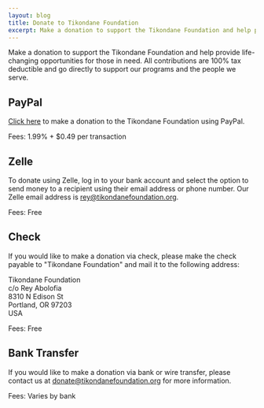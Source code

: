 ```yaml
---
layout: blog
title: Donate to Tikondane Foundation
excerpt: Make a donation to support the Tikondane Foundation and help provide life-changing opportunities for those in need.
---
```


Make a donation to support the Tikondane Foundation and help provide
life-changing opportunities for those in need. All contributions are 100% tax
deductible and go directly to support our programs and the people we serve.

<!--
## DonorSee

You can make a donation to the Tikondane Foundation using DonorSee. Click the
button below to donate now.

[![Donate with DonorSee](/assets/images/donorsee-donate-button.png)](https://donorsee.com/project/XXXX)
-->

## PayPal

[Click here](https://www.paypal.com/donate/?hosted_button_id=QLPU665AR4XKY) to make a donation to the Tikondane Foundation using PayPal.

Fees: 1.99% + $0.49 per transaction

<!--
## Venmo

You can also make a donation to the Tikondane Foundation using Venmo. Our Venmo
username is `@tikondane-foundation`. Click the button below to donate now.

[![Donate with Venmo](/assets/images/venmo-donate-button.png)](https://venmo.com/tikondane-foundation)
-->

<!--
## Cash App

You can make a donation to the Tikondane Foundation using Cash App. Our Cash App
username is `$TikondaneFoundation`. Click the button below to donate now.

[![Donate with Cash App](/assets/images/cash-app-donate-button.png)](https://cash.app/$TikondaneFoundation)
-->

## Zelle

To donate using Zelle, log in to your bank account and select the option to send
money to a recipient using their email address or phone number.  Our Zelle
email address is
[rey@tikondanefoundation.org](mailto:rey@tikondanefoundation.org).

Fees: Free

## Check

If you would like to make a donation via check, please make the check payable to
"Tikondane Foundation" and mail it to the following address:

Tikondane Foundation  
c/o Rey Abolofia  
8310 N Edison St  
Portland, OR 97203  
USA

Fees: Free

## Bank Transfer

If you would like to make a donation via bank or wire transfer, please contact
us at
[donate@tikondanefoundation.org](mailto:donate@tikondanefoundation.org)
for more information.

Fees: Varies by bank
